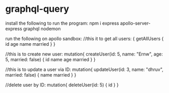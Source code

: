 # graphql-query

install the following to run the program:
npm i express apollo-server-express graphql nodemon

run the following on apollo sandbox: 
//this it to get all users: 
{
  getAllUsers {
    id
    age
    name
    married
  }
}

//this is to create new user: 
mutation{
  createUser(id: 5, name: "Ernw", age: 5, married: false) {
    id
    name
    age
    married
  }
}

//this is to update a user via ID: 
mutation{
  updateUser(id: 3, name: "dhruv", married: false) {
    name
    married
  }
}

//delete user by ID:
mutation{
  deleteUser(id: 5) {
    id
  }
}
